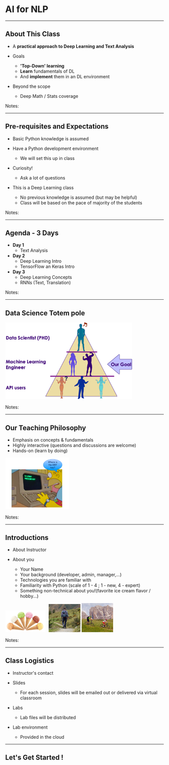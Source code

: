# AI for NLP
---
## About This Class

* A **practical approach to Deep Learning and Text Analysis**

* Goals
    - **'Top-Down' learning**
    - **Learn** fundamentals of DL
    - And **implement** them in an DL environment

* Beyond the scope
    - Deep Math / Stats coverage

Notes:

---

## Pre-requisites and Expectations

 * Basic Python knowledge is assumed

 * Have a Python development environment

     - We will set this up in class

 * Curiosity!

   - Ask a lot of questions

 * This is a Deep Learning class
   - No previous knowledge is assumed (but may be helpful)
   - Class will be based on the pace of majority of the students


Notes:

---

## Agenda - 3 Days


*  **Day 1**
    - Text Analysis
*  **Day 2**
    - Deep Learning Intro
    - TensorFlow an Keras Intro
*  **Day 3**
    - Deep Learning Concepts
    - RNNs (Text, Translation)

Notes:

---

## Data Science Totem pole

<img src="../../assets/images/machine-learning/data-science-totem-pole.png" alt="data-science-totem-pole.png" style="width:80%;"/><!-- {"left" : 0.55, "top" : 2.08, "height" : 5.48, "width" : 9.16} -->


Notes:

---

## Our Teaching Philosophy

 * Emphasis on concepts & fundamentals
 * Highly interactive (questions and discussions are welcome)
 * Hands-on (learn by doing)

<img src="../../assets/images/generic/3rd-party/simpsons-1.png" alt="XXX Image Missing" style="width:40%;"/> <!-- {"left" : 2.05, "top" : 3.24, "height" : 4.97, "width" : 6.16} -->


Notes:


---

## Introductions

 * About Instructor

 * About you
     - Your Name
     - Your background (developer, admin, manager,...)
     - Technologies you are familiar with
     - Familiarity with Python (scale of 1 - 4 ;  1 - new,   4 - expert)
     - Something non-technical about you!(favorite ice cream flavor / hobby...)

<img src="../../assets/images/generic/3rd-party/ice-cream-3.png" style="width:25%;"/>   &nbsp;
<img src="../../assets/images/generic/3rd-party/hiking-3.jpg" style="width:20%;"/>
<img src="../../assets/images/generic/3rd-party/biking-1.jpg" style="width:20%;"/>



Notes:

---

## Class Logistics

* Instructor's contact

* Slides
    - For each session, slides will be emailed out or delivered via virtual classroom

* Labs
    - Lab files will be distributed

* Lab environment
    - Provided in the cloud

---

## Let's Get Started !
